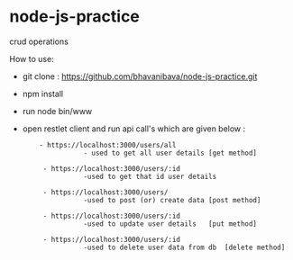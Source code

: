 # node-js-practice
crud operations

How to use:

  - git clone : https://github.com/bhavanibava/node-js-practice.git
  
  - npm install
  
  - run node bin/www
  
  - open restlet client and run api call's which are given below :
  
            - https://localhost:3000/users/all 
                       - used to get all user details [get method]
                       
             - https://localhost:3000/users/:id
                       -used to get that id user details 
                       
             - https://localhost:3000/users/
                       -used to post (or) create data [post method]
                       
             - https://localhost:3000/users/:id
                       -used to update user details   [put method]
                       
             - https://localhost:3000/users/:id
                       -used to delete user data from db  [delete method]
